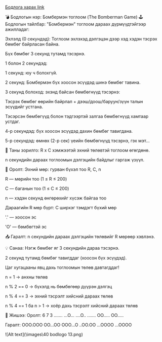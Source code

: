 <a href="https://www.hackerrank.com/challenges/bomber-man/problem?isFullScreen=true">Бодлога харах link</a>

💣 Бодлогын нэр: Бомбермэн тоглоом (The Bomberman Game)
🕹️ Бодлогын тайлбар:
"Бомбермэн" тоглоом дараах дүрмүүдтэйгээр ажилладаг:

Эхлэлд (0 секундэд): Тоглоом эхлэхэд дэлгэцэн дээр хэд хэдэн тэсрэх бөмбөг байрласан байна.

Бүх бөмбөг 3 секунд тутамд тэсэрнэ.

1 болон 2 секундэд:

1 секунд: юу ч болохгүй.

2 секунд: Бомбермэн бүх хоосон эсүүдэд шинэ бөмбөг тавина.

3 секунд болоход: эхэнд байсан бөмбөгнүүд тэсэрнэ:

Тэсрэх бөмбөг өөрийн байрлал + дээш/доош/баруун/зүүн талын эсүүдийг устгана.

Тэсэрсэн бөмбөгүүд болон тэдгээртэй залгаа бөмбөгнүүд хамтаар устдаг.

4-р секундэд: бүх хоосон эсүүдэд дахин бөмбөг тавигдана.

5-р секундэд: өмнөх (2-р сек) үеийн бөмбөгнүүд тэсэрнэ, гэх мэт...

🎯 Таны зорилго:
R x C хэмжээтэй эхний төлөвтэй тоглоом өгөгдөнө.

n секундийн дараах тоглоомын дэлгэцийн байдлыг гаргаж үзүүл.

🔢 Оролт:
Эхний мөр: гурван бүхэл тоо R, C, n

R — мөрийн тоо (1 ≤ R ≤ 200)

C — баганын тоо (1 ≤ C ≤ 200)

n — хэдэн секунд өнгөрөхийг хүсэж байгаа тоо

Дараагийн R мөр бүрт: C ширхэг тэмдэгт бүхий мөр

'.' — хоосон эс

'O' — бөмбөгтэй эс

📤 Гаралт:
n секундийн дараах дэлгэцийн төлөвийг R мөрөөр хэвлэнэ.

💡 Санаа:
Нэгж бөмбөг яг 3 секундийн дараа тэсэрнэ.

2 секунд тутамд бөмбөг тавигддаг (хоосон бүх эсүүдэд).

Цаг хугацааны явц дахь тоглоомын төлөв давтагддаг!

n = 1 → анхны төлөв

n % 2 == 0 → бүхэлд нь бөмбөгөөр дүүрэн дэлгэц

n % 4 == 3 → эхний тэсрэлт хийсний дараах төлөв

n % 4 == 1 ба n > 1 → хоёр дахь тэсрэлт хийсний дараах төлөв

🧠 Жишээ:
Оролт:
6 7 3
.......
...O...
....O..
.......
OO.....
OO.....

Гаралт:
OOO.OOO
OO...OO
OOO...O
..OO.OO
...OOOO
...OOOO


![Alt text](\images\40 bodlogo 13.png)